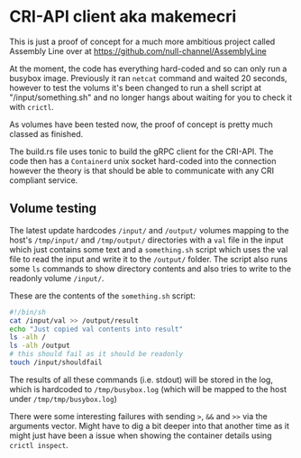 # CRI-API client aka makemecri

This is just a proof of concept for a much more ambitious project called Assembly Line over at https://github.com/null-channel/AssemblyLine

At the moment, the code has everything hard-coded and so can only run a busybox image. Previously it ran `netcat` command and waited 20 seconds, however to test the volums it's been changed to run a shell script at "/input/something.sh" and no longer hangs about waiting for you to check it with `crictl`.

As volumes have been tested now, the proof of concept is pretty much classed as finished.

The build.rs file uses tonic to build the gRPC client for the CRI-API. The code then has a `Containerd` unix socket hard-coded into the connection however the theory is that should be able to communicate with any CRI compliant service. 

## Volume testing

The latest update hardcodes `/input/` and `/output/` volumes mapping to the host's  `/tmp/input/` and `/tmp/output/` directories with a `val` file in the input which just contains some text and a `something.sh` script which uses the val file to read the input and write it to the `/output/` folder. The script also runs some `ls` commands to show directory contents and also tries to write to the readonly volume `/input/`. 

These are the contents of the `something.sh` script:

```sh /tmp/input/something.sh
#!/bin/sh
cat /input/val >> /output/result
echo "Just copied val contents into result"
ls -alh /
ls -alh /output
# this should fail as it should be readonly
touch /input/shouldfail
```

The results of all these commands (i.e. stdout) will be stored in the log, which is hardcoded to `/tmp/busybox.log` (which will be mapped to the host under `/tmp/tmp/busybox.log`)

There were some interesting failures with sending `>`, `&&` and `>>` via the arguments vector. Might have to dig a bit deeper into that another time as it might just have been a issue when showing the container details using `crictl inspect`.
